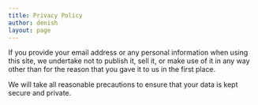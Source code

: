 ```yaml
---
title: Privacy Policy
author: denish
layout: page
---
```

If you provide your email address or any personal information when using this site, we undertake not to publish it, sell it, or make use of it in any way other than for the reason that you gave it to us in the first place.

We will take all reasonable precautions to ensure that your data is kept secure and private.